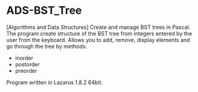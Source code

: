 # ADS-BST_Tree
 [Algorithms and Data Structures] Create and manage BST trees in Pascal.  
 The program create structure of the BST tree from integers entered by the user from the keyboard. Allows you to add, remove, display elements and go through the tree by methods:
- inorder
- postorder
- preorder
   
 Program written in Lazarus 1.8.2 64bit.
